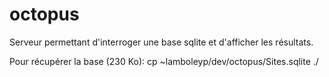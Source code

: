 # octopus

Serveur permettant d'interroger une base
sqlite et d'afficher les résultats.

Pour récupérer la base (230 Ko):
    cp ~lamboleyp/dev/octopus/Sites.sqlite ./